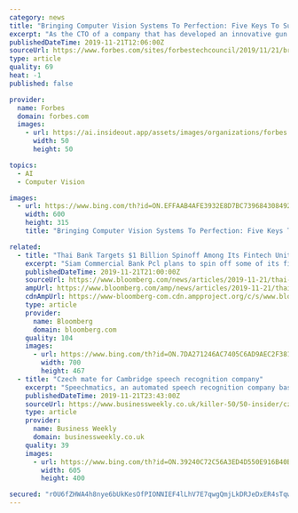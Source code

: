 ```yaml
---
category: news
title: "Bringing Computer Vision Systems To Perfection: Five Keys To Success"
excerpt: "As the CTO of a company that has developed an innovative gun detection system, I found that the creation of a computer vision solution able to monitor countless data streams in real time is a nonstop process involving constant efforts to further improve your technology in order to bring it to perfection. However, there are some important ..."
publishedDateTime: 2019-11-21T12:06:00Z
sourceUrl: https://www.forbes.com/sites/forbestechcouncil/2019/11/21/bringing-computer-vision-systems-to-perfection-five-keys-to-success/
type: article
quality: 69
heat: -1
published: false

provider:
  name: Forbes
  domain: forbes.com
  images:
    - url: https://ai.insideout.app/assets/images/organizations/forbes.com-50x50.jpg
      width: 50
      height: 50

topics:
  - AI
  - Computer Vision

images:
  - url: https://www.bing.com/th?id=ON.EFFAAB4AFE3932E8D7BC739684308492
    width: 600
    height: 315
    title: "Bringing Computer Vision Systems To Perfection: Five Keys To Success"

related:
  - title: "Thai Bank Targets $1 Billion Spinoff Among Its Fintech Units"
    excerpt: "Siam Commercial Bank Pcl plans to spin off some of its fintech divisions as it tries to monetize its push into technology investment ... The unit has invested in startups such as Pagaya, an AI-based asset management company, and Ripple. “SCB has a very positive development as the country’s leading player for digital technology, despite ..."
    publishedDateTime: 2019-11-21T21:00:00Z
    sourceUrl: https://www.bloomberg.com/news/articles/2019-11-21/thai-bank-targets-1-billion-spinoff-among-its-fintech-units
    ampUrl: https://www.bloomberg.com/amp/news/articles/2019-11-21/thai-bank-targets-1-billion-spinoff-among-its-fintech-units
    cdnAmpUrl: https://www-bloomberg-com.cdn.ampproject.org/c/s/www.bloomberg.com/amp/news/articles/2019-11-21/thai-bank-targets-1-billion-spinoff-among-its-fintech-units
    type: article
    provider:
      name: Bloomberg
      domain: bloomberg.com
    quality: 104
    images:
      - url: https://www.bing.com/th?id=ON.7DA271246AC7405C6AD9AEC2F381F21D
        width: 700
        height: 467
  - title: "Czech mate for Cambridge speech recognition company"
    excerpt: "Speechmatics, an automated speech recognition company based in the Cambridge technology hub has opened an office in Brno in the Czech Republic. The move was flagged up with the recent £6.35m Series A fundraise. As previously reported other new offices are due to open in Denver in the US and Chennai in India. With competing for top tech ..."
    publishedDateTime: 2019-11-21T23:43:00Z
    sourceUrl: https://www.businessweekly.co.uk/killer-50/50-insider/czech-mate-cambridge-speech-recognition-company
    type: article
    provider:
      name: Business Weekly
      domain: businessweekly.co.uk
    quality: 39
    images:
      - url: https://www.bing.com/th?id=ON.39240C72C56A3ED4D550E916B40B492B
        width: 605
        height: 400

secured: "r0U6fZHWA4h8nye6bUkKesOfPIONNIEF4lLhV7E7qwgQmjLkDRJeDxER4sTqwZon6i6hbPnAg5VkschfsV+yBdBfX9PB569dhPe3uzBJ3LCLVUtrb0h2NxHfl9f5m++X2oo8QahzXKPs4++JlAl69PViAYpyq0WIKH2831A/Hhdf38YkRuhCNwbkiNMT1psFkWPoFVjgW4oR7sy6OZGYuZmKD6z3mvb965v4Q11/o+wIvVPOIN/wHwQhE5aHGqO+uBQtyj7/c4AqtiUsmrmcqQ==;fVvxVcKACdrYRWs5fcmBWA=="
---
```


